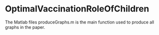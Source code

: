 # OptimalVaccinationRoleOfChildren
The Matlab files produceGraphs.m is the main function used to produce all graphs in the paper.
